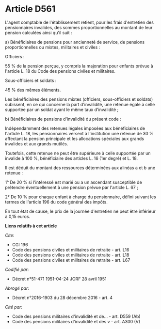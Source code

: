 # Article D561

L'agent comptable de l'établissement retient, pour les frais d'entretien des pensionnaires invalides, des sommes
proportionnelles au montant de leur pension calculées ainsi qu'il suit :

a) Bénéficiaires de pensions pour ancienneté de service, de pensions proportionnelles ou mixtes, militaires et civiles :

Officiers :

55 % de la pension perçue, y compris la majoration pour enfants prévue à l'article L. 18 du Code des pensions civiles et
militaires.

Sous-officiers et soldats :

45 % des mêmes éléments.

Les bénéficiaires des pensions mixtes (officiers, sous-officiers et soldats) subissent, en ce qui concerne la part
d'invalidité, une retenue égale à celle supportée par un soldat ayant le même taux d'invalidité ;

b) Bénéficiaires de pensions d'invalidité du présent code :

Indépendamment des retenues légales imposées aux bénéficiaires de l'article L. 18, les pensionnaires versent à l'institution
une retenue de 30 % affectant la pension principale et les allocations spéciales aux grands invalides et aux grands mutilés.

Toutefois, cette retenue ne peut être supérieure à celle supportée par un invalide à 100 %, bénéficiaire des articles L. 16
(1er degré) et L. 18.

Il est déduit du montant des ressources déterminées aux alinéas a et b une retenue :

1° De 20 % si l'intéressé est marié ou a un ascendant susceptible de prétendre éventuellement à une pension prévue par
l'article L. 67 ;

2° De 10 % pour chaque enfant à charge du pensionnaire, défini suivant les termes de l'article 196 du code général des
impôts.

En tout état de cause, le prix de la journée d'entretien ne peut être inférieur à 0,15 euros.

**Liens relatifs à cet article**

_Cite_:

  - CGI 196
  - Code des pensions civiles et militaires de retraite - art. L16
  - Code des pensions civiles et militaires de retraite - art. L18
  - Code des pensions civiles et militaires de retraite - art. L67

_Codifié par_:

  - Décret n°51-471 1951-04-24 JORF 28 avril 1951

_Abrogé par_:

  - Décret n°2016-1903 du 28 décembre 2016 - art. 4

_Cité par_:

  - Code des pensions militaires d'invalidité et de... - art. D559 (Ab)
  - Code des pensions militaires d'invalidité et des v - art. A300 (V)
